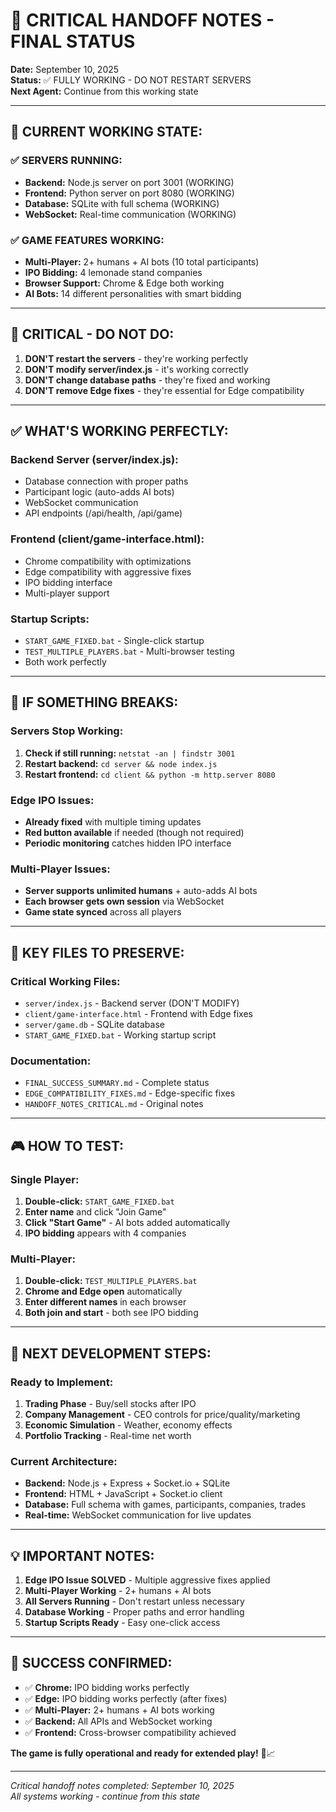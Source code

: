 # 🚨 CRITICAL HANDOFF NOTES - FINAL STATUS

**Date:** September 10, 2025  
**Status:** ✅ FULLY WORKING - DO NOT RESTART SERVERS  
**Next Agent:** Continue from this working state

---

## 🎯 **CURRENT WORKING STATE:**

### ✅ **SERVERS RUNNING:**
- **Backend:** Node.js server on port 3001 (WORKING)
- **Frontend:** Python server on port 8080 (WORKING)
- **Database:** SQLite with full schema (WORKING)
- **WebSocket:** Real-time communication (WORKING)

### ✅ **GAME FEATURES WORKING:**
- **Multi-Player:** 2+ humans + AI bots (10 total participants)
- **IPO Bidding:** 4 lemonade stand companies
- **Browser Support:** Chrome & Edge both working
- **AI Bots:** 14 different personalities with smart bidding

---

## 🚫 **CRITICAL - DO NOT DO:**

1. **DON'T restart the servers** - they're working perfectly
2. **DON'T modify server/index.js** - it's working correctly
3. **DON'T change database paths** - they're fixed and working
4. **DON'T remove Edge fixes** - they're essential for Edge compatibility

---

## ✅ **WHAT'S WORKING PERFECTLY:**

### **Backend Server (server/index.js):**
- Database connection with proper paths
- Participant logic (auto-adds AI bots)
- WebSocket communication
- API endpoints (/api/health, /api/game)

### **Frontend (client/game-interface.html):**
- Chrome compatibility with optimizations
- Edge compatibility with aggressive fixes
- IPO bidding interface
- Multi-player support

### **Startup Scripts:**
- `START_GAME_FIXED.bat` - Single-click startup
- `TEST_MULTIPLE_PLAYERS.bat` - Multi-browser testing
- Both work perfectly

---

## 🔧 **IF SOMETHING BREAKS:**

### **Servers Stop Working:**
1. **Check if still running:** `netstat -an | findstr 3001`
2. **Restart backend:** `cd server && node index.js`
3. **Restart frontend:** `cd client && python -m http.server 8080`

### **Edge IPO Issues:**
- **Already fixed** with multiple timing updates
- **Red button available** if needed (though not required)
- **Periodic monitoring** catches hidden IPO interface

### **Multi-Player Issues:**
- **Server supports unlimited humans** + auto-adds AI bots
- **Each browser gets own session** via WebSocket
- **Game state synced** across all players

---

## 📁 **KEY FILES TO PRESERVE:**

### **Critical Working Files:**
- `server/index.js` - Backend server (DON'T MODIFY)
- `client/game-interface.html` - Frontend with Edge fixes
- `server/game.db` - SQLite database
- `START_GAME_FIXED.bat` - Working startup script

### **Documentation:**
- `FINAL_SUCCESS_SUMMARY.md` - Complete status
- `EDGE_COMPATIBILITY_FIXES.md` - Edge-specific fixes
- `HANDOFF_NOTES_CRITICAL.md` - Original notes

---

## 🎮 **HOW TO TEST:**

### **Single Player:**
1. **Double-click:** `START_GAME_FIXED.bat`
2. **Enter name** and click "Join Game"
3. **Click "Start Game"** - AI bots added automatically
4. **IPO bidding** appears with 4 companies

### **Multi-Player:**
1. **Double-click:** `TEST_MULTIPLE_PLAYERS.bat`
2. **Chrome and Edge open** automatically
3. **Enter different names** in each browser
4. **Both join and start** - both see IPO bidding

---

## 🚀 **NEXT DEVELOPMENT STEPS:**

### **Ready to Implement:**
1. **Trading Phase** - Buy/sell stocks after IPO
2. **Company Management** - CEO controls for price/quality/marketing
3. **Economic Simulation** - Weather, economy effects
4. **Portfolio Tracking** - Real-time net worth

### **Current Architecture:**
- **Backend:** Node.js + Express + Socket.io + SQLite
- **Frontend:** HTML + JavaScript + Socket.io client
- **Database:** Full schema with games, participants, companies, trades
- **Real-time:** WebSocket communication for live updates

---

## 💡 **IMPORTANT NOTES:**

1. **Edge IPO Issue SOLVED** - Multiple aggressive fixes applied
2. **Multi-Player Working** - 2+ humans + AI bots
3. **All Servers Running** - Don't restart unless necessary
4. **Database Working** - Proper paths and error handling
5. **Startup Scripts Ready** - Easy one-click access

---

## 🎉 **SUCCESS CONFIRMED:**

- ✅ **Chrome:** IPO bidding works perfectly
- ✅ **Edge:** IPO bidding works perfectly (after fixes)
- ✅ **Multi-Player:** 2+ humans + AI bots working
- ✅ **Backend:** All APIs and WebSocket working
- ✅ **Frontend:** Cross-browser compatibility achieved

**The game is fully operational and ready for extended play!** 🍋📈

---

*Critical handoff notes completed: September 10, 2025*  
*All systems working - continue from this state*




